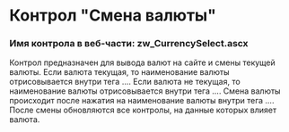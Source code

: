 ﻿---
description: 2.4.9.2
---
# Контрол "Смена валюты"
### Имя контрола в веб-части: zw_CurrencySelect.ascx
Контрол предназначен для вывода валют на сайте и смены текущей валюты.
Если валюта текущая, то наименование валюты отрисовывается внутри тега <span>...</span>.
Если валюта не текущая, то наименование валюты отрисовывается внутри тега <a>...</a>.
Смена валюты происходит после нажатия на наименование валюты внутри тега <a>...</a>. После смены обновляются все контролы, на данные которых влияет валюта.  
